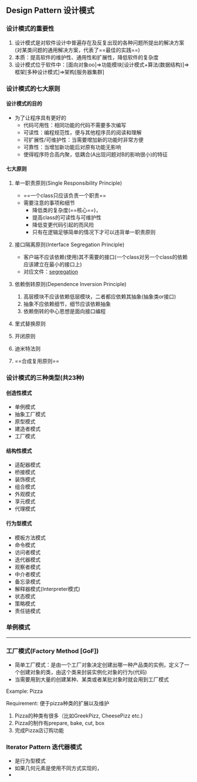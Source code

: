 ## Design Pattern 设计模式



### 设计模式的重要性

1. 设计模式是对软件设计中普遍存在及反复出现的各种问题所提出的解决方案(对某类问题的通用解决方案，代表了==最佳的实践==)
2. 本质：提高软件的维护性、通用性和扩展性，降低软件的复杂度
3. 设计模式位于软件中：[面向对象oo]=>功能模块[设计模式+算法(数据结构)]=>框架[多种设计模式]=>架构[服务器集群]



### 设计模式的七大原则

#### 设计模式的目的

- 为了让程序具有更好的
  - 代码可用性：相同功能的代码不需要多次编写
  - 可读性：编程规范性，便与其他程序员的阅读和理解
  - 可扩展性/可维护性：当需要增加新的功能时非常方便
  - 可靠性：当增加新功能后对原有功能无影响
  - 使得程序符合高内聚，低耦合(A出现问题对B的影响很小)的特征

#### 七大原则

1. 单一职责原则(Single Responsibility Principle)

   - ==一个class只应该负责一个职责==
   - 需要注意的事项和细节
     - 降低类的复杂度(==核心==)，
     - 提高class的可读性与可维护性
     - 降低变更代码引起的而风险
     - 只有在逻辑足够简单的情况下才可以违背单一职责原则

2. 接口隔离原则(Interface Segregation Principle)

   - 客户端不应该依赖(使用)其不需要的接口(一个class对另一个class的依赖应该建立在最小的接口上)
   - 对应文件：[segregation](./DesignPattern/src/principle/segregation/improve/Segregation1.java)

3. 依赖倒转原则(Dependence Inversion Principle)

   1. 高层模块不应该依赖低层模块，二者都应依赖其抽象(抽象类or接口)
   2. 抽象不应依赖细节，细节应该依赖抽象
   3. 依赖倒转的中心思想是面向接口编程

4. 里式替换原则

5. 开闭原则

6. 迪米特法则

7. ==合成复用原则==

   

### 设计模式的三种类型(共23种)

#### 创造性模式

- 单例模式
- 抽象工厂模式
- 原型模式
- 建造者模式
- 工厂模式

#### 结构性模式

- 适配器模式
- 桥接模式
- 装饰模式
- 组合模式
- 外观模式
- 享元模式
- 代理模式

#### 行为型模式

- 模板方法模式
- 命令模式
- 访问者模式
- 迭代器模式
- 观察者模式
- 中介者模式
- 备忘录模式
- 解释器模式(Interpreter模式)
- 状态模式
- 策略模式
- 责任链模式



### 单例模式

---

### 工厂模式(Factory Method [GoF])

- 简单工厂模式：是由一个工厂对象决定创建出哪一种产品类的实例，定义了一个创建对象的类，由这个类来封装实例化对象的行为(代码)
- 当需要用到大量的创建某种、某类或者某批对象时就会用到工厂模式







Example: Pizza

Requirement: 便于pizza种类的扩展以及维护

1. Pizza的种类有很多（比如GreekPizz, CheesePizz etc.)
2. Pizza的制作有prepare, bake, cut, box
3. 完成Pizza店订购功能



















### Iterator Pattern 迭代器模式

- 是行为型模式
- 如果几何元素是使用不同方式实现的，
- 